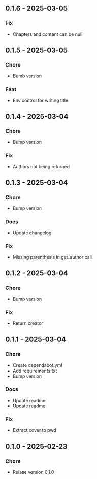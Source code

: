 ## 0.1.6 - 2025-03-05
### Fix
- Chapters and content can be null

## 0.1.5 - 2025-03-05
### Chore
- Bumb version

### Feat
- Env control for writing title

## 0.1.4 - 2025-03-04
### Chore
- Bump version

### Fix
- Authors not being returned

## 0.1.3 - 2025-03-04
### Chore
- Bump version

### Docs
- Update changelog

### Fix
- Missing parenthesis in get_author call

## 0.1.2 - 2025-03-04
### Chore
- Bump version

### Fix
- Return creator

## 0.1.1 - 2025-03-04
### Chore
- Create dependabot.yml
- Add requirements.txt
- Bump version

### Docs
- Update readme
- Update readme

### Fix
- Extract cover to pwd

## 0.1.0 - 2025-02-23
### Chore
- Relase version 0.1.0

